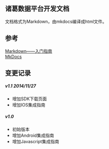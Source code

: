 诸葛数据平台开发文档
---------------
文档格式为Markdown，由mkdocs编译成html文件。

参考
---------------
[Markdown——入门指南](http://www.jianshu.com/p/1e402922ee32)  
[MkDocs](http://www.mkdocs.org/)


变更记录
---------------
##### v1.1 2014/11/27
* 增加SDK下载页面  
* 增加IOS集成指南

##### v1.0 
* 初始版本
* 增加Android集成指南
* 增加Javascript集成指南
